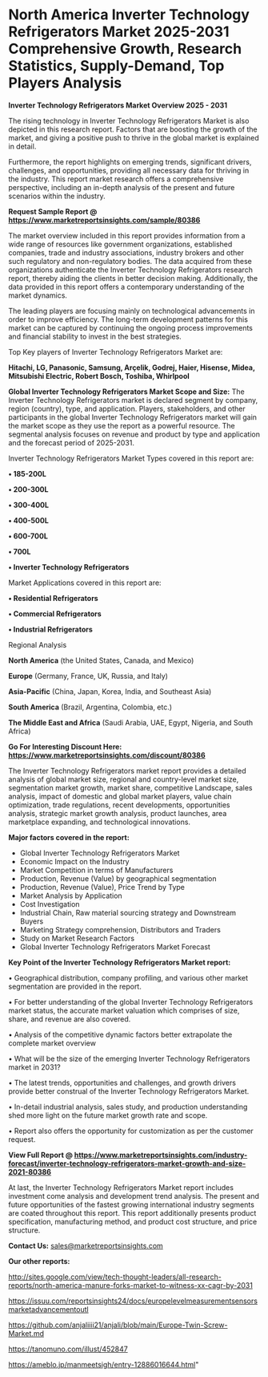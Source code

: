 # North America Inverter Technology Refrigerators Market 2025-2031 Comprehensive Growth, Research Statistics, Supply-Demand,  Top Players Analysis

<Strong> Inverter Technology Refrigerators Market Overview 2025 - 2031</strong>

The rising technology in Inverter Technology Refrigerators Market is also depicted in this research report. Factors that are boosting the growth of the market, and giving a positive push to thrive in the global market is explained in detail.

Furthermore, the report highlights on emerging trends, significant drivers, challenges, and opportunities, providing all necessary data for thriving in the industry. This report market research offers a comprehensive perspective, including an in-depth analysis of the present and future scenarios within the industry.

<strong>Request Sample Report @ <a href=https://www.marketreportsinsights.com/sample/80386>https://www.marketreportsinsights.com/sample/80386</a></strong>

The market overview included in this report provides information from a wide range of resources like government organizations, established companies, trade and industry associations, industry brokers and other such regulatory and non-regulatory bodies. The data acquired from these organizations authenticate the Inverter Technology Refrigerators research report, thereby aiding the clients in better decision making. Additionally, the data provided in this report offers a contemporary understanding of the market dynamics.

The leading players are focusing mainly on technological advancements in order to improve efficiency. The long-term development patterns for this market can be captured by continuing the ongoing process improvements and financial stability to invest in the best strategies.

Top Key players of Inverter Technology Refrigerators Market are:

<strong>Hitachi, LG, Panasonic, Samsung, Arçelik, Godrej, Haier, Hisense, Midea, Mitsubishi Electric, Robert Bosch, Toshiba, Whirlpool</strong>

<strong><b>Global Inverter Technology Refrigerators Market Scope and Size:</b></strong>
The Inverter Technology Refrigerators market is declared segment by company, region (country), type, and application. Players, stakeholders, and other participants in the global Inverter Technology Refrigerators market will gain the market scope as they use the report as a powerful resource. The segmental analysis focuses on revenue and product by type and application and the forecast period of 2025-2031.

Inverter Technology Refrigerators Market Types covered in this report are:

<strong>• 185-200L

• 200-300L

• 300-400L

• 400-500L

• 600-700L

• 700L

• Inverter Technology Refrigerators</strong>

Market Applications covered in this report are:

<strong>• Residential Refrigerators

• Commercial Refrigerators

• Industrial Refrigerators</strong> 

Regional Analysis

<strong>North America</strong> (the United States, Canada, and Mexico)

<strong>Europe</strong> (Germany, France, UK, Russia, and Italy)

<strong>Asia-Pacific</strong> (China, Japan, Korea, India, and Southeast Asia)

<strong>South America</strong> (Brazil, Argentina, Colombia, etc.)

<strong>The Middle East and Africa</strong> (Saudi Arabia, UAE, Egypt, Nigeria, and South Africa)

<strong>Go For Interesting Discount Here: <a href=https://www.marketreportsinsights.com/discount/80386>https://www.marketreportsinsights.com/discount/80386</a></strong>

The Inverter Technology Refrigerators market report provides a detailed analysis of global market size, regional and country-level market size, segmentation market growth, market share, competitive Landscape, sales analysis, impact of domestic and global market players, value chain optimization, trade regulations, recent developments, opportunities analysis, strategic market growth analysis, product launches, area marketplace expanding, and technological innovations.

<strong><b>Major factors covered in the report:</b></strong>
<ul>
  <li>Global Inverter Technology Refrigerators Market </li>
  <li>Economic Impact on the Industry</li>
  <li>Market Competition in terms of Manufacturers</li>
  <li>Production, Revenue (Value) by geographical segmentation</li>
  <li>Production, Revenue (Value), Price Trend by Type</li>
  <li>Market Analysis by Application</li>
  <li>Cost Investigation</li>
  <li>Industrial Chain, Raw material sourcing strategy and Downstream Buyers</li>
  <li>Marketing Strategy comprehension, Distributors and Traders</li>
  <li>Study on Market Research Factors</li>
  <li>Global Inverter Technology Refrigerators Market Forecast</li>
</ul>

<strong><b>Key Point of the Inverter Technology Refrigerators Market report:</b></strong>

• Geographical distribution, company profiling, and various other market segmentation are provided in the report.

• For better understanding of the global Inverter Technology Refrigerators market status, the accurate market valuation which comprises of size, share, and revenue are also covered.

• Analysis of the competitive dynamic factors better extrapolate the complete market overview

• What will be the size of the emerging Inverter Technology Refrigerators market in 2031?

• The latest trends, opportunities and challenges, and growth drivers provide better construal of the Inverter Technology Refrigerators Market.

• In-detail industrial analysis, sales study, and production understanding shed more light on the future market growth rate and scope.

• Report also offers the opportunity for customization as per the customer request.

<strong><b>View Full Report @ <a href=https://www.marketreportsinsights.com/industry-forecast/inverter-technology-refrigerators-market-growth-and-size-2021-80386>https://www.marketreportsinsights.com/industry-forecast/inverter-technology-refrigerators-market-growth-and-size-2021-80386</a></b></strong>


At last, the Inverter Technology Refrigerators Market report includes investment come analysis and development trend analysis. The present and future opportunities of the fastest growing international industry segments are coated throughout this report. This report additionally presents product specification, manufacturing method, and product cost structure, and price structure.

<strong>Contact Us:</strong>
sales@marketreportsinsights.com

<strong>Our other reports:</strong>

<a href=http://sites.google.com/view/tech-thought-leaders/all-research-reports/north-america-manure-forks-market-to-witness-xx-cagr-by-2031>http://sites.google.com/view/tech-thought-leaders/all-research-reports/north-america-manure-forks-market-to-witness-xx-cagr-by-2031</a>

<a href=https://issuu.com/reportsinsights24/docs/europelevelmeasurementsensorsmarketadvancementoutl>https://issuu.com/reportsinsights24/docs/europelevelmeasurementsensorsmarketadvancementoutl</a>

<a href=https://github.com/anjaliiii21/anjali/blob/main/Europe-Twin-Screw-Market.md>https://github.com/anjaliiii21/anjali/blob/main/Europe-Twin-Screw-Market.md</a>

<a href=https://tanomuno.com/illust/452847>https://tanomuno.com/illust/452847</a>

<a href=https://ameblo.jp/manmeetsigh/entry-12886016644.html>https://ameblo.jp/manmeetsigh/entry-12886016644.html</a>"
